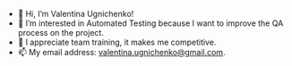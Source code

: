 - 👋 Hi, I’m Valentina Ugnichenko! 
- 👀 I’m interested in Automated Testing because I want to improve the QA process on the project.
- 🌱  I appreciate team training, it makes me competitive.
- 📫 My email address: valentina.ugnichenko@gmail.com.
<!---
valentiayka/valentiayka is a ✨ special ✨ repository because its `README.md` (this file) appears on your GitHub profile.
You can click the Preview link to take a look at your changes.
--->
